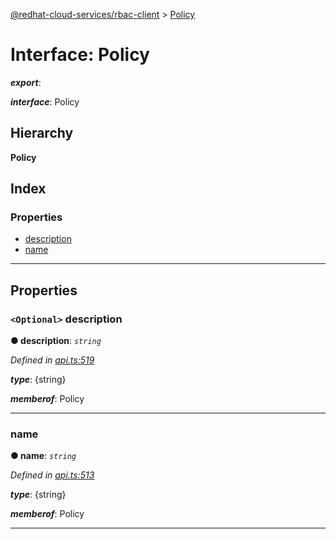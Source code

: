 [@redhat-cloud-services/rbac-client](../README.md) > [Policy](../interfaces/policy.md)

# Interface: Policy

*__export__*: 

*__interface__*: Policy

## Hierarchy

**Policy**

## Index

### Properties

* [description](policy.md#description)
* [name](policy.md#name)

---

## Properties

<a id="description"></a>

### `<Optional>` description

**● description**: *`string`*

*Defined in [api.ts:519](https://github.com/RedHatInsights/javascript-clients/blob/master/packages/rbac/api.ts#L519)*

*__type__*: {string}

*__memberof__*: Policy

___
<a id="name"></a>

###  name

**● name**: *`string`*

*Defined in [api.ts:513](https://github.com/RedHatInsights/javascript-clients/blob/master/packages/rbac/api.ts#L513)*

*__type__*: {string}

*__memberof__*: Policy

___


